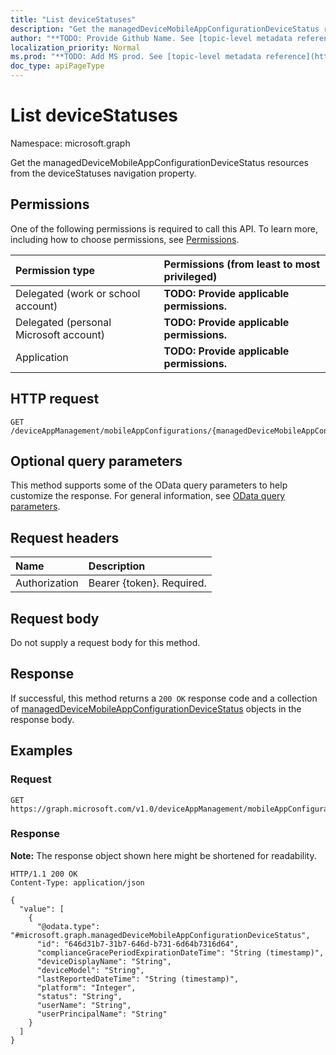 ```yaml
---
title: "List deviceStatuses"
description: "Get the managedDeviceMobileAppConfigurationDeviceStatus resources from the deviceStatuses navigation property."
author: "**TODO: Provide Github Name. See [topic-level metadata reference](https://msgo.azurewebsites.net/add/document/guidelines/metadata.html#topic-level-metadata)**"
localization_priority: Normal
ms.prod: "**TODO: Add MS prod. See [topic-level metadata reference](https://msgo.azurewebsites.net/add/document/guidelines/metadata.html#topic-level-metadata)**"
doc_type: apiPageType
---
```


# List deviceStatuses
Namespace: microsoft.graph



Get the managedDeviceMobileAppConfigurationDeviceStatus resources from the deviceStatuses navigation property.

## Permissions
One of the following permissions is required to call this API. To learn more, including how to choose permissions, see [Permissions](/graph/permissions-reference).

|Permission type|Permissions (from least to most privileged)|
|:---|:---|
|Delegated (work or school account)|**TODO: Provide applicable permissions.**|
|Delegated (personal Microsoft account)|**TODO: Provide applicable permissions.**|
|Application|**TODO: Provide applicable permissions.**|

## HTTP request

<!-- {
  "blockType": "ignored"
}
-->
``` http
GET /deviceAppManagement/mobileAppConfigurations/{managedDeviceMobileAppConfigurationId}/deviceStatuses
```

## Optional query parameters
This method supports some of the OData query parameters to help customize the response. For general information, see [OData query parameters](/graph/query-parameters).

## Request headers
|Name|Description|
|:---|:---|
|Authorization|Bearer {token}. Required.|

## Request body
Do not supply a request body for this method.

## Response

If successful, this method returns a `200 OK` response code and a collection of [managedDeviceMobileAppConfigurationDeviceStatus](../resources/manageddevicemobileappconfigurationdevicestatus.md) objects in the response body.

## Examples

### Request
<!-- {
  "blockType": "request",
  "name": "list_manageddevicemobileappconfigurationdevicestatus"
}
-->
``` http
GET https://graph.microsoft.com/v1.0/deviceAppManagement/mobileAppConfigurations/{managedDeviceMobileAppConfigurationId}/deviceStatuses
```


### Response
**Note:** The response object shown here might be shortened for readability.
<!-- {
  "blockType": "response",
  "truncated": true,
  "@odata.type": "Collection(microsoft.graph.managedDeviceMobileAppConfigurationDeviceStatus)"
}
-->
``` http
HTTP/1.1 200 OK
Content-Type: application/json

{
  "value": [
    {
      "@odata.type": "#microsoft.graph.managedDeviceMobileAppConfigurationDeviceStatus",
      "id": "646d31b7-31b7-646d-b731-6d64b7316d64",
      "complianceGracePeriodExpirationDateTime": "String (timestamp)",
      "deviceDisplayName": "String",
      "deviceModel": "String",
      "lastReportedDateTime": "String (timestamp)",
      "platform": "Integer",
      "status": "String",
      "userName": "String",
      "userPrincipalName": "String"
    }
  ]
}
```

